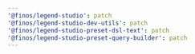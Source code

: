 ```yaml
---
'@finos/legend-studio': patch
'@finos/legend-studio-dev-utils': patch
'@finos/legend-studio-preset-dsl-text': patch
'@finos/legend-studio-preset-query-builder': patch
---
```

